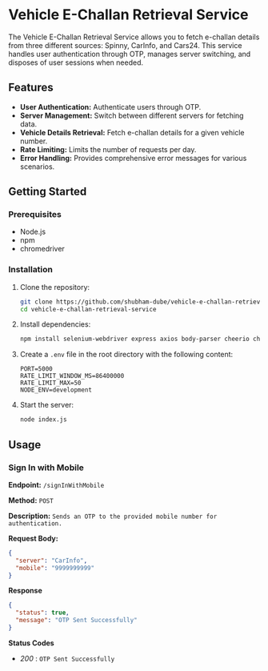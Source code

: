 # Vehicle E-Challan Retrieval Service

The Vehicle E-Challan Retrieval Service allows you to fetch e-challan details from three different sources: Spinny, CarInfo, and Cars24. This service handles user authentication through OTP, manages server switching, and disposes of user sessions when needed.

## Features

- **User Authentication:** Authenticate users through OTP.
- **Server Management:** Switch between different servers for fetching data.
- **Vehicle Details Retrieval:** Fetch e-challan details for a given vehicle number.
- **Rate Limiting:** Limits the number of requests per day.
- **Error Handling:** Provides comprehensive error messages for various scenarios.

## Getting Started

### Prerequisites

- Node.js
- npm
- chromedriver

### Installation

1. Clone the repository:
    ```sh
    git clone https://github.com/shubham-dube/vehicle-e-challan-retrieval-service
    cd vehicle-e-challan-retrieval-service
    ```

2. Install dependencies:
    ```sh
    npm install selenium-webdriver express axios body-parser cheerio chromedriver cluster cors dotenv express-rate-limit helmet morgan winston
    ```

3. Create a `.env` file in the root directory with the following content:
    ```env
    PORT=5000
    RATE_LIMIT_WINDOW_MS=86400000
    RATE_LIMIT_MAX=50
    NODE_ENV=development
    ```

4. Start the server:
    ```sh
    node index.js
    ```

## Usage

### Sign In with Mobile

**Endpoint:** `/signInWithMobile`

**Method:** `POST`

**Description:** `Sends an OTP to the provided mobile number for authentication.`

**Request Body:**
```json
{
  "server": "CarInfo",
  "mobile": "9999999999"
}
```

**Response**
```json
{
  "status": true,
  "message": "OTP Sent Successfully"
}
```
**Status Codes**
- *200* : `OTP Sent Successfully`
